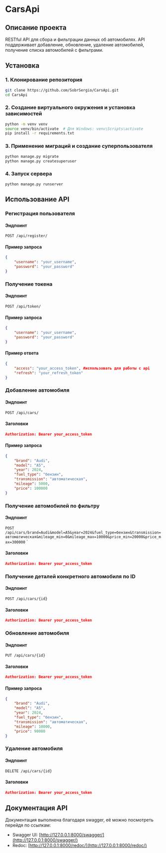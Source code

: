 # CarsApi

## Описание проекта
RESTful API для сбора и фильтрации данных об автомобилях. API поддерживает добавление, обновление, удаление автомобилей, получение списка автомобилей с фильтрами.

## Установка

### 1. Клонирование репозитория
```bash
git clone https://github.com/SobrSergio/CarsApi.git
cd CarsApi
```

### 2. Создание виртуального окружения и установка зависимостей
```bash
python -m venv venv
source venv/bin/activate  # Для Windows: venv\Scripts\activate
pip install -r requirements.txt
```

### 3. Применение миграций и создание суперпользователя
```bash
python manage.py migrate
python manage.py createsuperuser
```

### 4. Запуск сервера
```bach
python manage.py runserver
```

## Использование API

### Регистрация пользователя
#### Эндпоинт
`POST /api/register/`

#### Пример запроса
```json
{
    "username": "your_username",
    "password": "your_password"
}
```

### Получение токена
#### Эндпоинт
`POST /api/token/`

#### Пример запроса
```json
{
    "username": "your_username",
    "password": "your_password"
}
```

#### Пример ответа
```json
{
    "access": "your_access_token", #использовать для работы с api
    "refresh": "your_refresh_token"
}

```

### Добавление автомобиля
#### Эндпоинт
`POST /api/cars/`

#### Заголовки
```json 
Authorization: Bearer your_access_token
```

#### Пример запроса
```json
{
    "brand": "Audi",
    "model": "A5",
    "year": 2024,
    "fuel_type": "бензин",
    "transmission": "автоматическая",
    "mileage": 5000,
    "price": 100000
}

```

### Получение автомобилей по фильтру 
#### Эндпоинт
`POST /api/cars/brand=Audi&model=A5&year=2024&fuel_type=бензин&transmission=автоматическая&mileage_min=0&mileage_max=10000&price_min=20000&price_max=300000`
`

#### Заголовки
```json 
Authorization: Bearer your_access_token
```

### Получение деталей конкретного автомобиля по ID
#### Эндпоинт
`POST /api/cars/{id}`

#### Заголовки
```json 
Authorization: Bearer your_access_token
```

### Обновление автомобиля
#### Эндпоинт
`PUT /api/cars/{id}`

#### Заголовки
```json 
Authorization: Bearer your_access_token
```

#### Пример запроса
```json
{
    "brand": "Audi",
    "model": "A5",
    "year": 2024,
    "fuel_type": "бензин",
    "transmission": "автоматическая",
    "mileage": 10000,
    "price": 90000
}
```

### Удаление автомобиля
#### Эндпоинт
`DELETE /api/cars/{id}`

#### Заголовки
```json 
Authorization: Bearer your_access_token
```


## Документация API

Документация выполнена благодаря swagger, её можно посмотреть перейдя по ссылкам:

- Swagger UI: [http://127.0.0.1:8000/swagger/](http://127.0.0.1:8000/swagger/)
- Redoc: [http://127.0.0.1:8000/redoc/](http://127.0.0.1:8000/redoc/)
